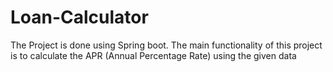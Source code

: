 # Loan-Calculator

The Project is done using Spring boot.
The main functionality of this project is to calculate the APR (Annual Percentage Rate) using the given data
